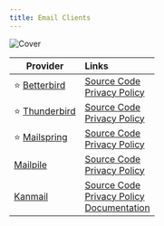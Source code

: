 ```yaml
---
title: Email Clients
---
```


![Cover](../../assets/email-clients.png)

| Provider | Links
| --- | :-- |
| :star: [Betterbird](https://www.betterbird.eu/) | [Source Code](https://github.com/Betterbird/)<br/>[Privacy Policy](https://www.betterbird.eu/legal/) |
| :star: [Thunderbird](https://thunderbird.net/) | [Source Code](https://hg.mozilla.org/comm-central)<br/>[Privacy Policy](https://mozilla.org/privacy/thunderbird) |
| :star: [Mailspring](https://getmailspring.com/) | [Source Code](https://github.com/Foundry376/Mailspring)<br/>[Privacy Policy](https://www.getmailspring.com/privacy-policy) |
| [Mailpile](https://www.mailpile.is/) | [Source Code](https://github.com/mailpile/Mailpile)<br/>[Privacy Policy](https://www.mailpile.is/privacy.html) |
| [Kanmail](https://kanmail.io/) | [Source Code](https://github.com/Oxygem/Kanmail)<br/>[Privacy Policy](https://kanmail.io/privacy)<br/>[Documentation](https://kanmail.io/docs) |
